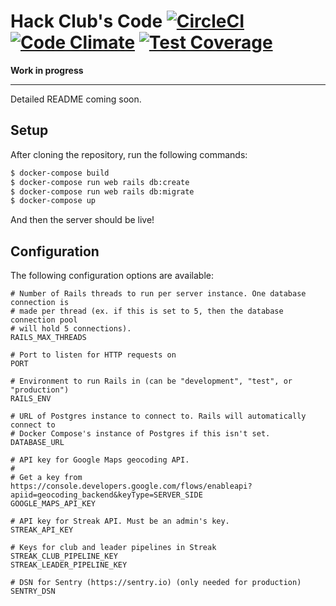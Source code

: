 # Hack Club's Code [![CircleCI](https://circleci.com/gh/hackclub/api.svg?style=shield)](https://circleci.com/gh/hackclub/api) [![Code Climate](https://codeclimate.com/github/hackclub/api/badges/gpa.svg)](https://codeclimate.com/github/hackclub/api) [![Test Coverage](https://codeclimate.com/github/hackclub/api/badges/coverage.svg)](https://codeclimate.com/github/hackclub/api/coverage)

**Work in progress**

---

Detailed README coming soon.

## Setup

After cloning the repository, run the following commands:

```sh
$ docker-compose build
$ docker-compose run web rails db:create
$ docker-compose run web rails db:migrate
$ docker-compose up
```

And then the server should be live!

## Configuration

The following configuration options are available:

```
# Number of Rails threads to run per server instance. One database connection is
# made per thread (ex. if this is set to 5, then the database connection pool
# will hold 5 connections).
RAILS_MAX_THREADS

# Port to listen for HTTP requests on
PORT

# Environment to run Rails in (can be "development", "test", or "production")
RAILS_ENV

# URL of Postgres instance to connect to. Rails will automatically connect to
# Docker Compose's instance of Postgres if this isn't set.
DATABASE_URL

# API key for Google Maps geocoding API.
#
# Get a key from https://console.developers.google.com/flows/enableapi?apiid=geocoding_backend&keyType=SERVER_SIDE
GOOGLE_MAPS_API_KEY

# API key for Streak API. Must be an admin's key.
STREAK_API_KEY

# Keys for club and leader pipelines in Streak
STREAK_CLUB_PIPELINE_KEY
STREAK_LEADER_PIPELINE_KEY

# DSN for Sentry (https://sentry.io) (only needed for production)
SENTRY_DSN
```
